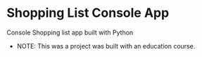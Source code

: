 # Shopping List Console App
Console Shopping list app built with Python

* NOTE: This was a project was built with an education course. 
